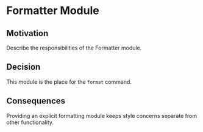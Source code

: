 # Formatter Module

## Motivation

Describe the responsibilities of the Formatter module.

## Decision

This module is the place for the `format` command.

## Consequences

Providing an explicit formatting module keeps style concerns separate from other functionality.
